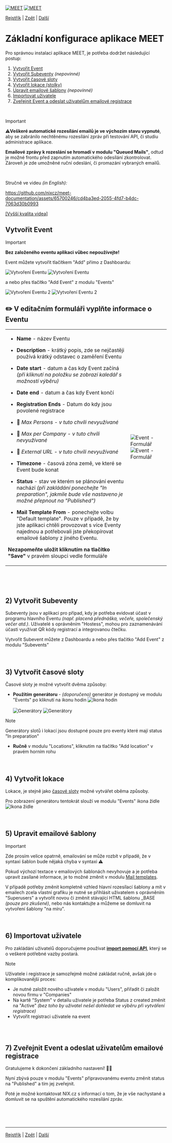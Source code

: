 [![MEET](../../_data/MEET_H_04.svg#gh-dark-mode-only "MEET")](../../README.md#gh-dark-mode-only)
[![MEET](../../_data/MEET_H_03.svg#gh-light-mode-only "MEET")](../../README.md#gh-light-mode-only)


[Rejstřík](../README.md) | [Zpět](0002.md) | [Další](0004.md)

# Základní konfigurace aplikace MEET

Pro správnou instalaci aplikace MEET, je potřeba dodržet následující postup:
1) [Vytvořit Event](#_1) 
2) [Vytvořit Subeventy](#_2) *(nepovinné)*
3) [Vytvořit časové sloty](#_3)
4) [Vytvořit lokace (stolky)](#_4)
5) [Upravit emailové šablony](#_5) *(nepovinné)*
6) [Importovat uživatele](#_6)
7) [Zveřejnit Event a odeslat uživatelům emailové registrace](#_7)
<br />

> [!IMPORTANT]  
> ⚠️**Veškeré automatické rozesílání emailů je ve výchozím stavu vypnuté**, aby se zabránilo nechtěnému rozesílání zpráv při testování API, či studiu administrace aplikace. 
>
>**Emailové zprávy k rozeslání se hromadí v modulu "Queued Mails"**, odtud je možné frontu před zapnutím automatického odesílání zkontrolovat. Zároveň je zde umožněné ruční odeslání, či promazání vybraných emailů.

<br />

Stručně ve videu *(in English):*

https://github.com/nixcz/meet-documentation/assets/65700246/cd4ba3ed-2055-4fd7-b4dc-7063d30b0993 

[[Vyšší kvalita videa]](../../_data/basic.mp4)


## Vytvořit Event <a id='_1'></a>

> [!IMPORTANT]  
> **Bez založeného eventu aplikaci vůbec nepoužívejte!**

Event můžete vytvořit tlačítkem "Add" přímo z Dashboardu:

![Vytvoření Eventu](../../_data/screenshots/0002.png#gh-light-mode-only "")
![Vytvoření Eventu](../../_data/screenshots/dark/0002.png#gh-dark-mode-only "")


a nebo přes tlačítko "Add Event" z modulu "Events"

![Vytvoření Eventu 2](../../_data/screenshots/0003.png#gh-light-mode-only "")
![Vytvoření Eventu 2](../../_data/screenshots/dark/0003.png#gh-dark-mode-only "")

## ✏️ V editačním formuláři vyplňte informace o Eventu

<table>
<tr>
<td>

- **Name** - název Eventu

- **Description** - krátký popis, zde se nejčastěji používá krátký odstavec o zaměření Eventu
- **Date start** - datum a čas kdy Event začíná *(při kliknutí na položku se zobrazí kaledář s možností výběru)*
- **Date end** - datum a čas kdy Event končí
- **Registration Ends** - Datum do kdy jsou povolené registrace
- 🚧 *Max Persons - v tuto chvíli nevyužívané*
- 🚧 *Max per Company - v tuto chvíli nevyužívané*
- 🚧 *External URL - v tuto chvíli nevyužívané*
- **Timezone** - časová zóna země, ve které se Event bude konat
- **Status** - stav ve kterém se plánování eventu nachází *(při zakládání ponechejte "In preparation", jakmile bude vše nastaveno je možné přepnout na "Published")*
- **Mail Template From** - ponechejte volbu "Default template". Pouze v případě, že by jste aplikaci chtěli provozovat s více Eventy najednou a potřebovali jste překopírovat emailové šablony z jiného Eventu.

**Nezapomeňte uložit kliknutím na tlačítko "Save"** v pravém sloupci vedle formuláře
</td>
<td>

![Event - Formulář](../../_data/screenshots/0004.png#gh-light-mode-only "")
![Event - Formulář](../../_data/screenshots/dark/0004.png#gh-dark-mode-only "")
</td>

</tr></table>
<br /><br /><br />

## 2) Vytvořit Subeventy  <a id='_2'></a>
Subeventy jsou v aplikaci pro případ, kdy je potřeba evidovat účast v programu hlavního Eventu 
*(např. placená přednáška, večeře, společenský večer atd.)*. Uživatelé s oprávněním "Hostess", mohou pro zaznamenávání účasti využívat QR kódy registrací a integrovanou čtečku.

Vytvořit Subevent můžete z Dashboardu a nebo přes tlačítko "Add Event" z modulu "Subevents"
<br /><br /><br />

## 3) Vytvořit časové sloty <a id='_3'></a>
Časové sloty je možné vytvořit dvěma způsoby:

- **Použitím generátoru** - *(doporučeno)*
generátor je dostupný ve modulu "Events" po kliknutí na ikonu hodin ![Ikona hodin](../../_data/i-clock.svg)<br><br>
![Generátory](../../_data/screenshots/0005.png#gh-light-mode-only "")
![Generátory](../../_data/screenshots/dark/0005.png#gh-dark-mode-only "")

> [!NOTE]
> Generátory slotů i lokací jsou dostupné pouze pro eventy které mají status "In preparation"


- **Ručně** v modulu "Locations", kliknutím na tlačítko "Add location" v pravém horním rohu
<br /><br /><br />

## 4) Vytvořit lokace  <a id='_4'></a>
Lokace, je stejně jako [časové sloty](#_3) možné vytvářet oběma způsoby. 

Pro zobrazení generátoru tentokrát slouží ve modulu "Events" ikona židle ![Ikona židle](../../_data/i-chair.svg)
<br /><br /><br />

## 5) Upravit emailové šablony <a id='_5'></a>
> [!IMPORTANT]  
> Zde prosím velice opatrně, emailování se může rozbít v případě, že v syntaxi šablon bude nějaká chyba v syntaxi ⚠️

Pokud výchozí textace v emailových šablonách nevyhovuje a je potřeba upravit zasílané informace, je to možné změnit v modulu [Mail templates](0009.md).

V případě potřeby změnit kompletně vzhled hlavní rozesílací šablony a mít v emailech zcela vlastní grafiku je nutné se přihlásit uživatelem s oprávněním "Superusers" a vytvořit novou či změnit stávající HTML šablonu _BASE *(pouze pro zkušené)*, nebo nás kontaktujte a můžeme se domluvit na vytvoření šablony "na míru".
<br /><br /><br />

## 6) Importovat uživatele <a id='_6'></a>
Pro zakládání uživatelů doporučujeme používat **[import pomocí API](0004.md)**, který se o veškeré potřebné vazby postará.

> [!NOTE]
>Uživatele i registrace je samozřejmě možné zakládat ručně, avšak jde o komplikovanější proces:
>- Je nutné založit nového uživatele v modulu "Users", přiřadit či založit novou firmu v "Companies"
>- Na kartě "System" v detailu uživatele je potřeba Status z created změnit na "Active" *(bez toho by  uživatel nešel dohledat ve výběru při vytváření registrace)*
>- Vytvořit registraci uživatele na event

<br /><br />

## 7) Zveřejnit Event a odeslat uživatelům emailové registrace <a id='_7'></a>
Gratulujeme k dokončení základního nastavení! 🎉🥳 

Nyní zbývá pouze v modulu "Events" připravovanému eventu změnit status na "Published" a tím jej zveřejnit. 

Poté je možné kontaktovat NIX.cz s informací o tom, že je vše nachystané a domluvit se na spuštění automatického rozesílání zpráv.

<br /><br /><br />

---
[Rejstřík](../README.md) | [Zpět](0002.md) | [Další](0004.md)

